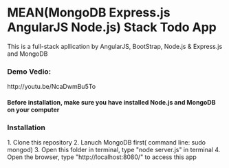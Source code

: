 # MEAN(MongoDB Express.js AngularJS Node.js) Stack Todo App
This is a full-stack apllication by AngularJS, BootStrap, Node.js & Express.js and MongoDB  <br>
<h3>Demo Vedio:</h3>
http://youtu.be/NcaDwmBu5To
<h4>Before installation, make sure you have installed Node.js and MongoDB on your computer</h4>
<h3>Installation</h3>
1. Clone this repository
2. Lanuch MongoDB first( command line: sudo mongod)
3. Open this folder in terminal, type "node server.js" in terminal
4. Open the browser, type "http://localhost:8080/" to access this app


